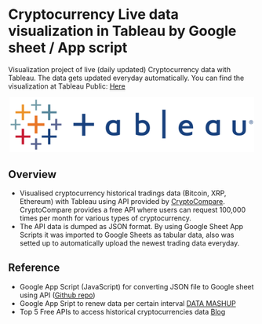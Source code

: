 # Cryptocurrency Live data visualization in Tableau by Google sheet / App script
Visualization project of live (daily updated) Cryptocurrency data with Tableau. The data gets updated everyday automatically.
You can find the visualization at Tableau Public: [Here](https://public.tableau.com/profile/asuna.masuda#!/vizhome/Auto-updatedCryptocurrencyDailyChart/Crypto_Dash)

<p align="center"><img src = "https://github.com/AsunaMasuda/Crypto_Tableau/blob/master/tableaulogo_highres.png" width=500></p>

## Overview
- Visualised cryptocurrency historical tradings data (Bitcoin, XRP, Ethereum) with Tableau using API provided by [CryptoCompare](https://www.cryptocompare.com/). CryptoCompare provides a free API where users can request 100,000 times per month for various types of cryptocurrency. 
- The API data is dumped as JSON format. By using Google Sheet App Scripts it was imported to Google Sheets as tabular data, also was setted up to automatically upload the newest trading data everyday.

## Reference 
- Google App Script (JavaScript) for converting JSON file to Google sheet using API ([Github repo](https://github.com/bradjasper/ImportJSON))
- Google App Sript to renew data per certain interval [DATA MASHUP](https://datamashupblog.wordpress.com/)
- Top 5 Free APIs to access historical cryptocurrencies data [Blog](https://blog.rmotr.com/top-5-free-apis-to-access-historical-cryptocurrencies-data-2438adc8b62)
